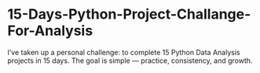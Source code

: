 # 15-Days-Python-Project-Challange-For-Analysis
I’ve taken up a personal challenge: to complete 15 Python Data Analysis projects in 15 days. The goal is simple — practice, consistency, and growth.
